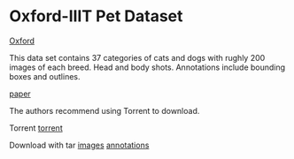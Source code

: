 # Oxford-IIIT Pet Dataset

[Oxford](https://www.robots.ox.ac.uk/~vgg/data/pets/)

This data set contains 37 categories of cats and dogs with rughly 200 images of each breed.  Head and body shots.  Annotations include bounding boxes and outlines.

[paper](https://www.robots.ox.ac.uk/~vgg/publications/2012/parkhi12a/)

The authors recommend using Torrent to download.

Torrent
[torrent](https://academictorrents.com/details/b18bbd9ba03d50b0f7f479acc9f4228a408cecc1)

Download with tar
[images](https://thor.robots.ox.ac.uk/~vgg/data/pets/images.tar.gz)
[annotations](https://thor.robots.ox.ac.uk/~vgg/data/pets/annotations.tar.gz)